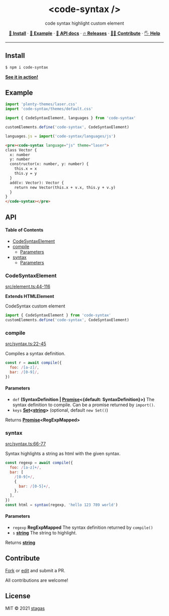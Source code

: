 <h1 align="center">&lt;code-syntax /&gt;</h1>

<p align="center">
code syntax highlight custom element
</p>

<p align="center">
   <a href="#install">        🔧 <strong>Install</strong></a>
 · <a href="#example">        🧩 <strong>Example</strong></a>
 · <a href="#api">            📜 <strong>API docs</strong></a>
 · <a href="https://github.com/stagas/code-syntax/releases"> 🔥 <strong>Releases</strong></a>
 · <a href="#contribute">     💪🏼 <strong>Contribute</strong></a>
 · <a href="https://github.com/stagas/code-syntax/issues">   🖐️ <strong>Help</strong></a>
</p>

---

## Install

```sh
$ npm i code-syntax
```

**[See it in action!](https://stagas.github.io/code-syntax/)**

## Example

```js
import 'plenty-themes/laser.css'
import 'code-syntax/themes/default.css'

import { CodeSyntaxElement, languages } from 'code-syntax'

customElements.define('code-syntax', CodeSyntaxElement)

languages.js = import('code-syntax/languages/js')
```

```html
<pre><code-syntax language="js" theme="laser">
class Vector {
  x: number
  y: number
  constructor(x: number, y: number) {
    this.x = x
    this.y = y
  }
  add(v: Vector): Vector {
    return new Vector(this.x + v.x, this.y + v.y)
  }
}
</code-syntax></pre>
```

## API

<!-- Generated by documentation.js. Update this documentation by updating the source code. -->

#### Table of Contents

- [CodeSyntaxElement](#codesyntaxelement)
- [compile](#compile)
  - [Parameters](#parameters)
- [syntax](#syntax)
  - [Parameters](#parameters-1)

### CodeSyntaxElement

[src/element.ts:44-116](https://github.com/stagas/code-syntax/blob/f7d7a13ded13fbcfecd54aa9aa0d02e98c18ef4e/src/element.ts#L44-L116 'Source code on GitHub')

**Extends HTMLElement**

CodeSyntax custom element

```js
import { CodeSyntaxElement } from 'code-syntax'
customElements.define('code-syntax', CodeSyntaxElement)
```

### compile

[src/syntax.ts:22-45](https://github.com/stagas/code-syntax/blob/f7d7a13ded13fbcfecd54aa9aa0d02e98c18ef4e/src/syntax.ts#L22-L45 'Source code on GitHub')

Compiles a syntax definition.

```js
const r = await compile({
  foo: /[a-z]/,
  bar: /[0-9]/,
})
```

#### Parameters

- `def` **(SyntaxDefinition | [Promise](https://developer.mozilla.org/docs/Web/JavaScript/Reference/Global_Objects/Promise)<{default: SyntaxDefinition}>)** The syntax definition to compile. Can be a promise returned by `import()`.
- `keys` **[Set](https://developer.mozilla.org/docs/Web/JavaScript/Reference/Global_Objects/Set)<[string](https://developer.mozilla.org/docs/Web/JavaScript/Reference/Global_Objects/String)>** &#x20;(optional, default `new Set()`)

Returns **[Promise](https://developer.mozilla.org/docs/Web/JavaScript/Reference/Global_Objects/Promise)\<RegExpMapped>**&#x20;

### syntax

[src/syntax.ts:66-77](https://github.com/stagas/code-syntax/blob/f7d7a13ded13fbcfecd54aa9aa0d02e98c18ef4e/src/syntax.ts#L66-L77 'Source code on GitHub')

Syntax highlights a string as html with the given syntax.

```js
const regexp = await compile({
  foo: /[a-z]+/,
  bar: [
    /[0-9]+/,
    {
      bar: /[0-5]+/,
    },
  ],
})
const html = syntax(regexp, 'hello 123 789 world')
```

#### Parameters

- `regexp` **RegExpMapped** The syntax definition returned by `compile()`
- `s` **[string](https://developer.mozilla.org/docs/Web/JavaScript/Reference/Global_Objects/String)** The string to highlight.

Returns **[string](https://developer.mozilla.org/docs/Web/JavaScript/Reference/Global_Objects/String)**&#x20;

## Contribute

[Fork](https://github.com/stagas/code-syntax/fork) or
[edit](https://github.dev/stagas/code-syntax) and submit a PR.

All contributions are welcome!

## License

MIT © 2021
[stagas](https://github.com/stagas)

